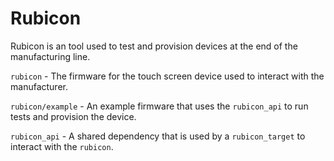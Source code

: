 # Rubicon

Rubicon is an tool used to test and provision devices at the end of the
manufacturing line.

`rubicon` - The firmware for the touch screen device used to interact with
the manufacturer.

`rubicon/example` - An example firmware that uses the `rubicon_api` to run
tests and provision the device.

`rubicon_api` - A shared dependency that is used by a `rubicon_target` to
interact with the `rubicon`.
